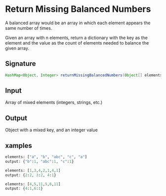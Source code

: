 # Return Missing Balanced Numbers

A balanced array would be an array in which each element appears the same number of times.

Given an array with n elements, return a dictionary with the key as the element and the value as the count of elements needed to balance the given array.

## Signature

```java
HashMap<Object, Integer> returnMissingBalancedNumbers(Object[] elements)
```

## Input

Array of mixed elements (integers, strings, etc.)

## Output

Object with a mixed key, and an integer value

## xamples

```python
elements: ["a", "b", "abc", "c", "a"]
output: {"b":1, "abc":1, "c":1}

elements: [1,3,4,2,1,4,1]
output: {2:2, 3:2, 4:1}

elements: [4,5,11,5,6,11]
output: {4:1,6:1}

```
